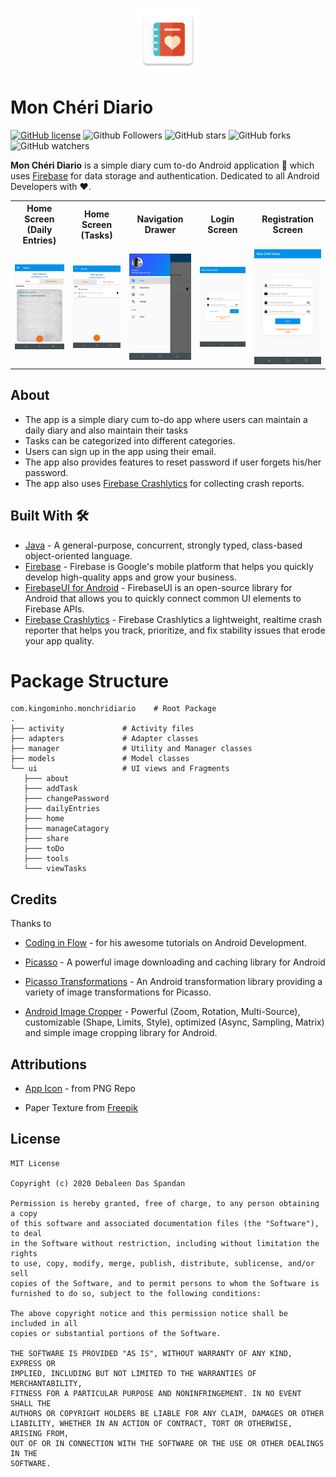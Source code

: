 <p align="center">
  <img src="git_resources/ic_launcher-web.png" height="100"/>
</p>

# Mon Chéri Diario

[![GitHub license](https://img.shields.io/badge/License-MIT-blue.svg)](LICENSE)
![Github Followers](https://img.shields.io/github/followers/the-it-weirdo?label=Follow&style=social)
![GitHub stars](https://img.shields.io/github/stars/the-it-weirdo/Mon_cheri_Diario?style=social)
![GitHub forks](https://img.shields.io/github/forks/the-it-weirdo/Mon_cheri_Diario?style=social)
![GitHub watchers](https://img.shields.io/github/watchers/the-it-weirdo/Mon_cheri_Diario?style=social)

**Mon Chéri Diario** is a simple diary cum to-do Android application 📱 which uses [Firebase](https://firebase.google.com/) for data storage and authentication. Dedicated to all Android Developers with :heart:. 

<table style="width:100%">
  <tr>
    <th>Home Screen (Daily Entries)</th>
    <th>Home Screen (Tasks)</th>
    <th>Navigation Drawer</th>
    <th>Login Screen</th>
    <th>Registration Screen</th>
  </tr>
  <tr>
    <td><img src="git_resources/Home_Daily_Entry.png"/></td>
    <td><img src="git_resources/Home_Tasks.png"/></td>
    <td><img src="git_resources/Home_Navigation_Drawer.png"/></td>
    <td><img src="git_resources/Login.png"/></td>
    <td><img src="git_resources/Register.png"/></td>
  </tr>
</table>

## About
- The app is a simple diary cum to-do app where users can maintain a daily diary and also maintain their tasks
- Tasks can be categorized into different categories.
- Users can sign up in the app using their email.
- The app also provides features to reset password if user forgets his/her password.
- The app also uses [Firebase Crashlytics](https://firebase.google.com/docs/crashlytics) for collecting crash reports. 

## Built With 🛠
- [Java](https://docs.oracle.com/javase/8/docs/technotes/guides/language/index.html) - A general-purpose, concurrent, strongly typed, class-based object-oriented language.
- [Firebase](https://firebase.google.com/) - Firebase is Google's mobile platform that helps you quickly develop high-quality apps and grow your business.
- [FirebaseUI for Android](https://firebaseopensource.com/projects/firebase/firebaseui-android/) - FirebaseUI is an open-source library for Android that allows you to quickly connect common UI elements to Firebase APIs.
- [Firebase Crashlytics](https://firebase.google.com/docs/crashlytics) - Firebase Crashlytics a lightweight, realtime crash reporter that helps you track, prioritize, and fix stability issues that erode your app quality.



# Package Structure
    
    com.kingominho.monchridiario    # Root Package
    .
    ├── activity             # Activity files
    ├── adapters             # Adapter classes
    ├── manager              # Utility and Manager classes
    ├── models               # Model classes
    └── ui                   # UI views and Fragments
       ├─── about           
       ├─── addTask
       ├─── changePassword
       ├─── dailyEntries  
       ├─── home  
       ├─── manageCatagory  
       ├─── share  
       ├─── toDo  
       ├─── tools
       └─── viewTasks
    

## Credits
Thanks to
- [Coding in Flow](https://codinginflow.com/) - for his awesome tutorials on Android Development.

- [Picasso](https://square.github.io/picasso/) - A powerful image downloading and caching library for Android

- [Picasso Transformations](https://github.com/wasabeef/picasso-transformations) - An Android transformation library providing a variety of image transformations for Picasso.

- [Android Image Cropper](https://github.com/ArthurHub/Android-Image-Cropper) - Powerful (Zoom, Rotation, Multi-Source), customizable (Shape, Limits, Style), optimized (Async, Sampling, Matrix) and simple image cropping library for Android.

## Attributions
- [App Icon](https://www.pngrepo.com/svg/246093/diary) - from PNG Repo

- Paper Texture from [Freepik](https://www.freepik.com/)


## License
```
MIT License

Copyright (c) 2020 Debaleen Das Spandan

Permission is hereby granted, free of charge, to any person obtaining a copy
of this software and associated documentation files (the "Software"), to deal
in the Software without restriction, including without limitation the rights
to use, copy, modify, merge, publish, distribute, sublicense, and/or sell
copies of the Software, and to permit persons to whom the Software is
furnished to do so, subject to the following conditions:

The above copyright notice and this permission notice shall be included in all
copies or substantial portions of the Software.

THE SOFTWARE IS PROVIDED "AS IS", WITHOUT WARRANTY OF ANY KIND, EXPRESS OR
IMPLIED, INCLUDING BUT NOT LIMITED TO THE WARRANTIES OF MERCHANTABILITY,
FITNESS FOR A PARTICULAR PURPOSE AND NONINFRINGEMENT. IN NO EVENT SHALL THE
AUTHORS OR COPYRIGHT HOLDERS BE LIABLE FOR ANY CLAIM, DAMAGES OR OTHER
LIABILITY, WHETHER IN AN ACTION OF CONTRACT, TORT OR OTHERWISE, ARISING FROM,
OUT OF OR IN CONNECTION WITH THE SOFTWARE OR THE USE OR OTHER DEALINGS IN THE
SOFTWARE.
```
